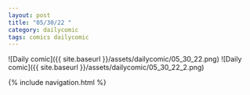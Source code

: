 ```yaml
---
layout: post
title: "05/30/22 "
category: dailycomic
tags: comics dailycomic
---
```

![Daily comic]({{ site.baseurl }}/assets/dailycomic/05_30_22.png)
![Daily comic]({{ site.baseurl }}/assets/dailycomic/05_30_22_2.png)

{% include navigation.html %}

